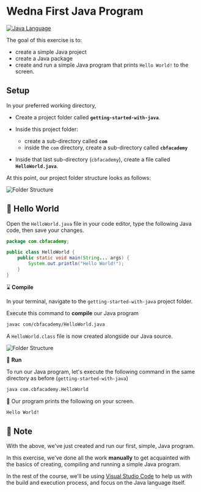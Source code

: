 # Wedna First Java Program

[![Java Language](https://img.shields.io/badge/PLATFORM-OpenJDK-3A75B0.svg?style=for-the-badge)][1]

The goal of this exercise is to:
- create a simple Java project
- create a Java package
- create and run a simple Java program that prints `Hello World!` to the screen.


## Setup

In your preferred working directory,

- Create a project folder called **`getting-started-with-java`**.

- Inside this project folder:
    - create a sub-directory called **`com`**
    - inside the `com` directory, create a sub-directory called **`cbfacademy`**

- Inside that last sub-directory (`cbfacademy`), create a file called **`HelloWorld.java`**.

At this point, our project folder structure looks as follows:

![Folder Structure](../resources/folder-structure-01.png)

## :wave: Hello World

Open the `HelloWorld.java` file in your code editor, type the following Java code, then save your changes.

```java
package com.cbfacademy;

public class HelloWorld {
    public static void main(String... args) {
        System.out.println("Hello World!");
    }
}

```

:hourglass: **Compile**

In your terminal, navigate to the `getting-started-with-java` project folder. 

Execute this command to **compile** our Java program

```bash
javac com/cbfacademy/HelloWorld.java
```

A `HelloWorld.class` file is now created alongside our Java source.

![Folder Structure](../resources/folder-structure-02.png)

:runner: **Run**

To run our Java program, let's execute the following command in the same directory as before (`getting-started-with-java`)

```bash
java com.cbfacademy.HelloWorld
```

:tada: Our program prints the following on your screen.

```bash
Hello World!
```

## :memo: Note

With the above, we've just created and run our first, simple, Java program.

In this exercise, we've done all the work **manually** to get acquainted with the basics of creating, compiling and running a simple Java program.

In the rest of the course, we'll be using [Visual Studio Code][2] to help us with the build and execution process, and focus on the Java language itself.


[1]: https://docs.oracle.com/en/java/javase/17/docs/api/index.html
[2]: https://code.visualstudio.com/